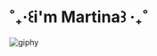 <h1 align = "left"> ˚₊‧꒰i'm Martina꒱ ‧₊˚ </h1>

![giphy](https://giphy.com/embed/clffiicvvmhXrYaAs8.gif)

<!--
**martigdf/martigdf** is a ✨ _special_ ✨ repository because its `README.md` (this file) appears on your GitHub profile.

Here are some ideas to get you started:

- 🔭 I’m currently working on ...
- 🌱 I’m currently learning ...
- 👯 I’m looking to collaborate on ...
- 🤔 I’m looking for help with ...
- 💬 Ask me about ...
- 📫 How to reach me: ...
- 😄 Pronouns: ...
- ⚡ Fun fact: ...
-->
